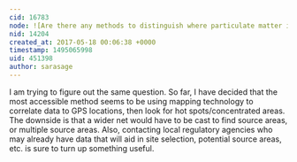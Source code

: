 ```yaml
---
cid: 16783
node: ![Are there any methods to distinguish where particulate matter in the air comes from?](../notes/stevie/05-17-2017/are-there-any-methods-to-distinguish-where-particulate-matter-in-the-air-comes-from)
nid: 14204
created_at: 2017-05-18 00:06:38 +0000
timestamp: 1495065998
uid: 451398
author: sarasage
---
```


I am trying to figure out the same question. So far, I have decided that the most accessible method seems to be using mapping technology to correlate data to GPS locations, then look for hot spots/concentrated areas. The downside is that a wider net would have to be cast to find source areas, or multiple source areas. Also, contacting local regulatory agencies who may already have data that will aid in site selection, potential source areas, etc. is sure to turn up something useful.